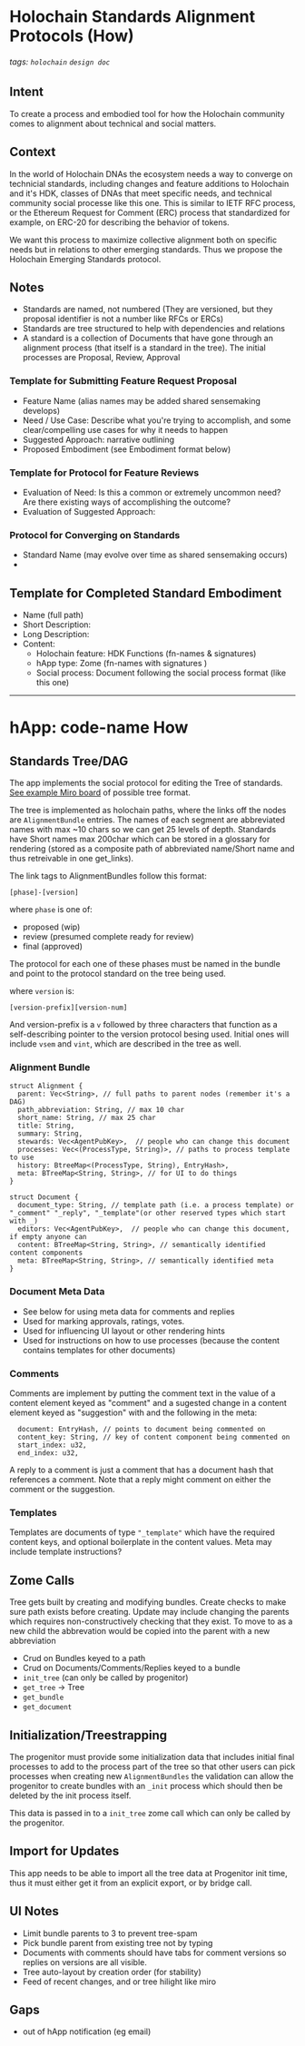 # Holochain Standards Alignment Protocols (How)
###### tags: `holochain` `design doc`

## Intent
To create a process and embodied tool for how the Holochain community comes to alignment about technical and social matters.

## Context
In the world of Holochain DNAs the ecosystem needs a way to converge on technicial standards, including changes and feature additions to Holochain and it's HDK, classes of DNAs that meet specific needs, and technical community social processe like this one.  This is similar to IETF RFC process, or the Ethereum Request for Comment (ERC) process that standardized for example, on ERC-20 for describing the behavior of tokens.

We want this process to maximize collective alignment both on specific needs but in relations to other emerging standards.  Thus we propose the Holochain Emerging Standards protocol.

## Notes
- Standards are named, not numbered (They are versioned, but they proposal identifier is not a number like RFCs or ERCs)
- Standards are tree structured to help with dependencies and relations
- A standard is a collection of Documents that have gone through an alignment process (that itself is a standard in the tree). The initial processes are Proposal, Review, Approval

### Template for Submitting Feature Request Proposal
- Feature Name (alias names may be added shared sensemaking develops)
- Need / Use Case: Describe what you're trying to accomplish, and some clear/compelling use cases for why it needs to happen
- Suggested Approach: narrative outlining 
- Proposed Embodiment (see Embodiment format below)

### Template for Protocol for Feature Reviews
- Evaluation of Need: Is this a common or extremely uncommon need? Are there existing ways of accomplishing the outcome?
- Evaluation of Suggested Approach:


### Protocol for Converging on Standards
- Standard Name (may evolve over time as shared sensemaking occurs)
- 


## Template for Completed Standard Embodiment
- Name (full path)
- Short Description: 
- Long Description: 
- Content:
    - Holochain feature: HDK Functions (fn-names & signatures)
    - hApp type: Zome (fn-names with signatures )
    - Social process: Document following the social process format (like this one)


-----
# hApp: code-name How

## Standards Tree/DAG

The app implements the social protocol for editing the Tree of standards. [See example Miro board](https://miro.com/app/board/o9J_llxYUr8=/) of possible tree format.

The tree is implemented as holochain paths, where the links off the nodes are `AlignmentBundle` entries.   The names of each segment are abbreviated names with max ~10 chars so we can get 25 levels of depth.  Standards have Short names max 200char which can be stored in a glossary for rendering (stored as a composite path of abbreviated name/Short name and thus retreivable in one get_links).

The link tags to AlignmentBundles follow this format:

```
[phase]-[version]
```
where `phase` is one of:
- proposed (wip)
- review (presumed complete ready for review)
- final (approved)

The protocol for each one of these phases must be named in the bundle and point to the protocol standard on the tree being used.

where `version` is:
```
[version-prefix][version-num]
```
And version-prefix is a `v` followed by three characters that function as a self-describing pointer to the version protocol besing used.  Initial ones will include `vsem` and `vint`, which are described in the tree as well.

### Alignment Bundle

```rust=
struct Alignment {
  parent: Vec<String>, // full paths to parent nodes (remember it's a DAG)
  path_abbreviation: String, // max 10 char
  short_name: String, // max 25 char
  title: String,
  summary: String,
  stewards: Vec<AgentPubKey>,  // people who can change this document
  processes: Vec<(ProcessType, String)>, // paths to process template to use
  history: BtreeMap<(ProcessType, String), EntryHash>,
  meta: BTreeMap<String, String>, // for UI to do things
}

struct Document {
  document_type: String, // template path (i.e. a process template) or "_comment" "_reply", "_template"(or other reserved types which start with _)
  editors: Vec<AgentPubKey>,  // people who can change this document, if empty anyone can
  content: BTreeMap<String, String>, // semantically identified content components
  meta: BTreeMap<String, String>, // semantically identified meta
}
```

### Document Meta Data
- See below for using meta data for comments and replies
- Used for marking approvals, ratings, votes.
- Used for influencing UI layout or other rendering hints
- Used for instructions on how to use processes (because the content contains templates for other documents)

### Comments 
Comments are implement by putting the comment text in the value of a content element keyed as "comment" and a sugested change in a content element keyed as "suggestion" with and the following in the meta:

```rust=
  document: EntryHash, // points to document being commented on
  content_key: String, // key of content component being commented on
  start_index: u32, 
  end_index: u32,
```
A reply to a comment is just a comment that has a document hash that references a comment.  Note that a reply might comment on either the comment or the suggestion.

### Templates
Templates are documents of type ``"_template"`` which have the required content keys, and optional boilerplate in the content values.  Meta may include template instructions? 


## Zome Calls
Tree gets built by creating and modifying bundles.  Create checks to make sure path exists before creating.  Update may include changing the parents which requires non-constructively checking that they exist.  To move to as a new child the abbrevation would be copied into the parent with a new abbreviation
- Crud on Bundles keyed to a path
- Crud on Documents/Comments/Replies keyed to a bundle
- `init_tree` (can only be called by progenitor)
- `get_tree` -> Tree
- `get_bundle`
- `get_document`

## Initialization/Treestrapping
The progenitor must provide some initialization data that includes initial final processes to add to the process part of the tree so that other users can pick processes when creating new `AlignmentBundles` the validation can allow the progenitor to create bundles with an `_init` process which should then be deleted by the init process itself.

This data is passed in to a `init_tree` zome call which can only be called by the progenitor.

## Import for Updates
This app needs to be able to import all the tree data at Progenitor init time, thus it must either get it from an explicit export, or by bridge call.

## UI Notes
- Limit bundle parents to 3 to prevent tree-spam
- Pick bundle parent from existing tree not by typing
- Documents with comments should have tabs for comment versions so replies on versions are all visible.
- Tree auto-layout by creation order (for stability)
- Feed of recent changes, and or tree hilight like miro

## Gaps
- out of hApp notification (eg email)

